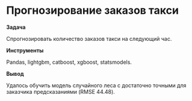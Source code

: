 # Прогнозирование заказов такси

**Задача**

Спрогнозировать количество заказов такси на следующий час. 

**Инструменты**

Pandas, lightgbm, catboost, xgboost, statsmodels.

**Вывод**

Удалось обучить модель случайного леса с достаточно точными для заказчика предсказаниями (RMSE 44.48).
